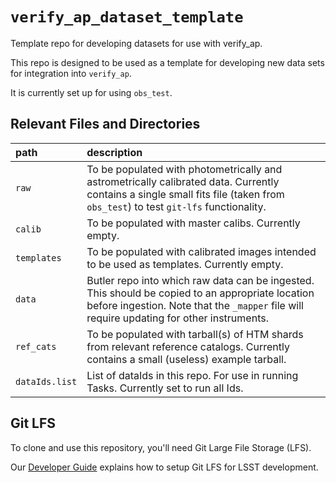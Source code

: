 `verify_ap_dataset_template`
============================

Template repo for developing datasets for use with verify_ap.

This repo is designed to be used as a template for developing new data sets for integration into `verify_ap`.

It is currently set up for using `obs_test`.

Relevant Files and Directories
-----
path                  | description
:---------------------|:-----------------------------
`raw`                 | To be populated with photometrically and astrometrically calibrated data. Currently contains a single small fits file (taken from `obs_test`) to test `git-lfs` functionality.
`calib`               | To be populated with master calibs. Currently empty.
`templates`           | To be populated with calibrated images intended to be used as templates. Currently empty.
`data`                | Butler repo into which raw data can be ingested.  This should be copied to an appropriate location before ingestion.  Note that the `_mapper` file will require updating for other instruments.
`ref_cats`            | To be populated with tarball(s) of HTM shards from relevant reference catalogs. Currently contains a small (useless) example tarball.
`dataIds.list`        | List of dataIds in this repo. For use in running Tasks. Currently set to run all Ids.


Git LFS
-------

To clone and use this repository, you'll need Git Large File Storage (LFS).

Our [Developer Guide](http://developer.lsst.io/en/latest/tools/git_lfs.html) explains how to setup Git LFS for LSST development.

